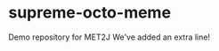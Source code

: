 # supreme-octo-meme
Demo repository for MET2J
W e ' v e   a d d e d   a n   e x t r a   l i n e !  
 